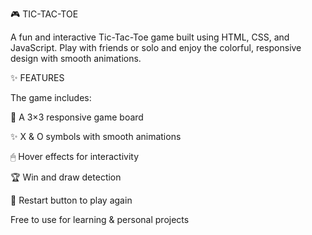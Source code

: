 🎮 TIC-TAC-TOE

A fun and interactive Tic-Tac-Toe game built using HTML, CSS, and JavaScript. Play with friends or solo and enjoy the colorful, responsive design with smooth animations.

✨ FEATURES

The game includes:

🎨 A 3×3 responsive game board

✨ X & O symbols with smooth animations

🖱 Hover effects for interactivity

🏆 Win and draw detection

🔄 Restart button to play again


Free to use for learning & personal projects
